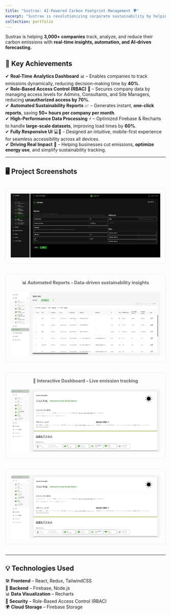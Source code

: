 ```yaml
---
title: "Sustrax: AI-Powered Carbon Footprint Management 🌍"
excerpt: "Sustrax is revolutionizing corporate sustainability by helping 3,000+ companies track, analyze, and reduce their carbon emissions. Built with React, Redux, Firebase, and Recharts, it offers real-time data insights, automated reports, and intelligent forecasting. Featuring role-based access control (RBAC) and advanced data visualization, Sustrax empowers businesses to make impactful, eco-friendly decisions. 🚀♻️"
collection: portfolio
---
```


Sustrax is helping **3,000+ companies** track, analyze, and reduce their carbon emissions with **real-time insights, automation, and AI-driven forecasting.**

## 🚀 Key Achievements

✔ **Real-Time Analytics Dashboard** 📊 – Enables companies to track emissions dynamically, reducing decision-making time by **40%**.  
✔ **Role-Based Access Control (RBAC)** 🔐 – Secures company data by managing access levels for Admins, Consultants, and Site Managers, reducing **unauthorized access by 70%**.  
✔ **Automated Sustainability Reports** 📈 – Generates instant, **one-click reports**, saving **50+ hours per company per month**.  
✔ **High-Performance Data Processing** ⚡ – Optimized Firebase & Recharts to handle **large-scale datasets**, improving load times by **60%**.  
✔ **Fully Responsive UI** 💻📱 – Designed an intuitive, mobile-first experience for seamless accessibility across all devices.  
✔ **Driving Real Impact** 🌱 – Helping businesses cut emissions, **optimize energy use**, and simplify sustainability tracking.

---

## 🖥️ **Project Screenshots**

<div class="grid-container">
  <div class="grid-item">
    <a href="/images/dash.jpg" target="_blank">
      <img src="/images/dash.jpg" alt="Dashboard">
    </a>
  </div>
  
  <div class="grid-item">
    <p>📊 <strong>Automated Reports</strong> – Data-driven sustainability insights</p>
    <a href="/images/table.jpg" target="_blank">
      <img src="/images/table.jpg" alt="Dashboard">
    </a>
  </div>
  
  <div class="grid-item">
      <p>🌟 <strong>Interactive Dashboard</strong> – Live emission tracking</p>
    <a href="/images/dash language.jpg" target="_blank">
      <img src="/images/dash language.jpg" alt="Dashboard">
    </a>

  </div>

  <div class="grid-item">
    <a href="/images/dash language.jpg" target="_blank">
      <img src="/images/dash language.jpg" alt="Dashboard">
    </a>
  </div>
</div>

---

## 💡 **Technologies Used**

🛠 **Frontend** – React, Redux, TailwindCSS  
📡 **Backend** – Firebase, Node.js  
📊 **Data Visualization** – Recharts  
🔐 **Security** – Role-Based Access Control (RBAC)  
🌍 **Cloud Storage** – Firebase Storage

<style>
.grid-container {
  display: grid;
  grid-template-columns: repeat(auto-fit, minmax(300px, 1fr));
  gap: 2rem;
  margin: 2rem 0;
}

.grid-item {
  text-align: center;
  border: 1px solid #eee;
  padding: 1rem;
  border-radius: 8px;
}

.grid-item img {
  width: 100%;
  height: 200px;
  object-fit: cover;
  cursor: pointer;
  transition: transform 0.3s ease;
}

.grid-item img:hover {
  transform: scale(1.05);
}

.grid-item p {
  margin: 0 0 1rem 0;
  font-weight: bold;
  color: #666;
}
</style>
